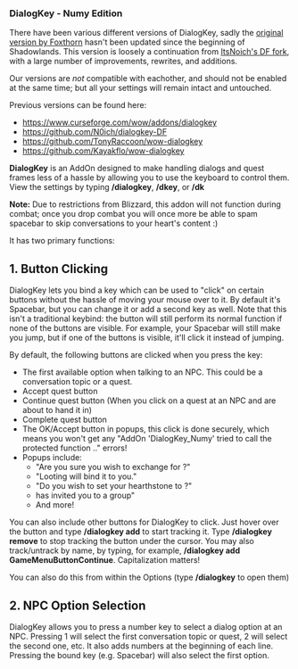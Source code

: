 ### DialogKey - Numy Edition
There have been various different versions of DialogKey, sadly the [original version by Foxthorn](https://www.curseforge.com/wow/addons/dialogkey) hasn't been updated since the beginning of Shadowlands. This version is loosely a continuation from [ItsNoich's DF fork](https://www.curseforge.com/wow/addons/dialogkey-df), with a large number of improvements, rewrites, and additions.

Our versions are _not_ compatible with eachother, and should not be enabled at the same time; but all your settings will remain intact and untouched.

Previous versions can be found here:
- https://www.curseforge.com/wow/addons/dialogkey
- https://github.com/N0ich/dialogkey-DF
- https://github.com/TonyRaccoon/wow-dialogkey
- https://github.com/Kayakflo/wow-dialogkey

**DialogKey** is an AddOn designed to make handling dialogs and quest frames less of a hassle by allowing you to use the keyboard to control them. View the settings by typing **/dialogkey**, **/dkey**, or **/dk**

**Note:** Due to restrictions from Blizzard, this addon will not function during combat; once you drop combat you will once more be able to spam spacebar to skip conversations to your heart's content :)

It has two primary functions:

## 1. Button Clicking

DialogKey lets you bind a key which can be used to "click" on certain buttons without the hassle of moving your mouse over to it. By default it's Spacebar, but you can change it or add a second key as well. Note that this isn't a traditional keybind: the button will still perform its normal function if none of the buttons are visible. For example, your Spacebar will still make you jump, but if one of the buttons is visible, it'll click it instead of jumping.

By default, the following buttons are clicked when you press the key:

*   The first available option when talking to an NPC. This could be a conversation topic or a quest.
*   Accept quest button
*   Continue quest button (When you click on a quest at an NPC and are about to hand it in)
*   Complete quest button
*   The OK/Accept button in popups, this click is done securely, which means you won't get any "AddOn 'DialogKey_Numy' tried to call the protected function .." errors!
*   Popups include:
    *   "Are you sure you wish to exchange <currency> for <item>?"
    *   "Looting <item> will bind it to you."
    *   "Do you wish to set your hearthstone to <location>?"
    *   <Player> has invited you to a group"
    *   And more!

You can also include other buttons for DialogKey to click. Just hover over the button and type **/dialogkey add** to start tracking it. Type **/dialogkey remove** to stop tracking the button under the cursor. You may also track/untrack by name, by typing, for example, **/dialogkey add GameMenuButtonContinue**. Capitalization matters!

You can also do this from within the Options (type **/dialogkey** to open them)

## 2. NPC Option Selection

DialogKey allows you to press a number key to select a dialog option at an NPC. Pressing 1 will select the first conversation topic or quest, 2 will select the second one, etc. It also adds numbers at the beginning of each line. Pressing the bound key (e.g. Spacebar) will also select the first option.
